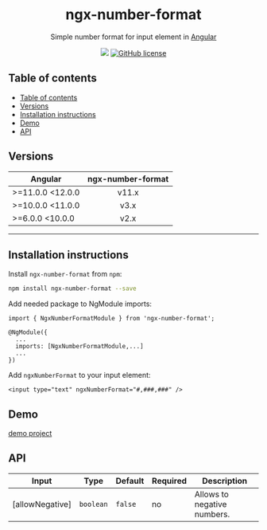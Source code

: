 <h1 align="center">ngx-number-format</h1>

<p align="center">
Simple number format for input element in <a href="https://angular.io/">Angular</a>
</p>


<p align="center">
<a href="https://www.npmjs.com/package/ngx-number-format"><img src="https://img.shields.io/badge/dynamic/json?color=brightgreen&label=npm%20package&query=version&url=https%3A%2F%2Fraw.githubusercontent.com%2Fzmadcatz%2Fngx-number-format%2Fdevelopment%2Fpackage.json&style=for-the-badge"></a>
<a href="https://github.com/zMADCATz/ngx-number-format/blob/development/LICENSE"><img alt="GitHub license" src="https://img.shields.io/github/license/zMADCATz/ngx-number-format?color=%23f86a08&style=for-the-badge"></a>
</p>


## Table of contents
- [Table of contents](#table-of-contents)
- [Versions](#versions)
- [Installation instructions](#installation-instructions)
- [Demo](#demo)
- [API](#api)

## Versions

| Angular| ngx-number-format|
| ------|:------:| 
| >=11.0.0 <12.0.0 | v11.x |
| >=10.0.0 <11.0.0 | v3.x |
| >=6.0.0 <10.0.0  | v2.x |

---

## Installation instructions
Install `ngx-number-format` from `npm`:
```bash
npm install ngx-number-format --save
```

Add needed package to NgModule imports:
```
import { NgxNumberFormatModule } from 'ngx-number-format';

@NgModule({
  ...
  imports: [NgxNumberFormatModule,...]
  ...
})
```

Add `ngxNumberFormat` to your input element:
```
<input type="text" ngxNumberFormat="#,###,###" />
```
## Demo
[demo project](https://madcaz.github.io/ngx-number-format/)

## API
 Input  | Type | Default | Required | Description |
| ------------- | ------------- | ------------- | ------------- | ------------- |
| [allowNegative] | `boolean`  | `false` | no | Allows to negative numbers. |